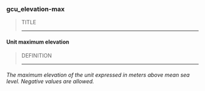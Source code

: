 ### gcu_elevation-max



> TITLE
> 
> ------

#### Unit maximum elevation



> DEFINITION
> 
> ------

###### The maximum elevation of the unit expressed in meters above mean sea level. Negative values are allowed.